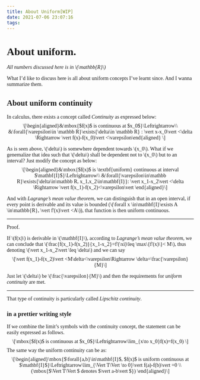```yaml
---
title: About Uniform[WIP]
date: 2021-07-06 23:07:16
tags:
---
```

<script src="https://cdn.jsdelivr.net/npm/mathjax@3/es5/tex-chtml-full.js" type="text/javascript"></script>
<style>
@import url('https://fonts.googleapis.com/css2?family=Libre+Baskerville:ital,wght@0,400;0,700;1,400&display=swap');
body{font-family: "Libre Baskerville";}
</style>
<h1 id="about-uniform.">About uniform.</h1>
<p><em>All numbers discussed here is in <span class="math inline">\(\mathbb{R}\)</span></em></p>
<p>What I’d like to discuss here is all about uniform concepts I’ve learnt since. And I wanna summarize them.</p>
<h2 id="about-uniform-continuity">About uniform continuity</h2>
<p>In calculus, there exists a concept called <em>Continuity</em> as expressed below: <span class="math display">\[\begin{aligned}&amp;\mbox{$f(x)$ is continuous at $x_0$}\Leftrightarrow\\ &amp;\forall{\varepsilon\in \mathbb R}\exists{\delta\in \mathbb R} : \vert x-x_0\vert &lt;\delta \Rightarrow \vert f(x)-f(x_0)\vert &lt;\varepsilon\end{aligned} \]</span></p>
<p>As is seen above, <span class="math inline">\(\delta\)</span> is somewhere dependent towards <span class="math inline">\(x_0\)</span>. What if we genernalize that idea such that <span class="math inline">\(\delta\)</span> shall be dependent not to <span class="math inline">\(x_0\)</span> but to an interval? Just modify the concept as below: <span class="math display">\[\begin{aligned}&amp;\mbox{$f(x)$ is \textbf{uniform} continuous at interval $\mathbf{I}$}\Leftrightarrow\\ &amp;\forall{\varepsilon\in\mathbb R}\exists{\delta\in\mathbb R, x_1,x_2\in\mathbf{I}}: \vert x_1-x_2\vert &lt;\delta \Rightarrow \vert f(x_1)-f(x_2)&lt;\varepsilon\vert \end{aligned}\]</span></p>
<p>And with <em>Lagrange’s mean value theorem</em>, we can distinguish that in an open interval, if every point is derivable and its value is bounded (<span class="math inline">\(\forall x \in\mathbf{I}\exists A \in\mathbb{R}, \vert f&#39;(x)\vert &lt;A\)</span>), that function is then uniform continuous.</p>
<hr />
<p>Proof.</p>
<p>If <span class="math inline">\(f(x)\)</span> is derivable in <span class="math inline">\(\mathbf{I}\)</span>, according to <em>Lagrange’s mean value theorem</em>, we can conclude that <span class="math inline">\(\frac{f(x_1)-f(x_2)}{x_1-x_2}=f&#39;(\xi)\leq \max\{f&#39;(x)\}&lt; M\)</span>, thus denoting <span class="math inline">\(\vert x_1-x_2\vert \leq \delta\)</span> and we can say <span class="math display">\[\vert f(x_1)-f(x_2)\vert &lt;M\delta&lt;\varepsilon\Rightarrow \delta=\frac{\varepsilon}{M}\]</span></p>
<p>Just let <span class="math inline">\(\delta\)</span> be <span class="math inline">\(\frac{\varepsilon}{M}\)</span> and then the requirements for <em>uniform continuity</em> are met.</p>
<hr />
<p>That type of continuity is particularly called <em>Lipschitz continuity</em>.</p>
<h3 id="in-a-prettier-writing-style">in a prettier writing style</h3>
<p>If we combine the limit’s symbols with the continuity concept, the statement can be easily expressed as follows. <span class="math display">\[\mbox{$f(x)$ is continuous at $x_0$}\Leftrightarrow\lim_{x\to x_0}f(x)=f(x_0) \]</span> The same way the uniform continuity can be as: <span class="math display">\[\begin{aligned}\mbox{$\forall{a,b}\in\mathbf{I}$, $f(x)$ is uniform continuous at $\mathbf{I}$}\Leftrightarrow\lim_{\Vert T\Vert \to 0}\vert f(a)-f(b)\vert =0 \\(\mbox{$\Vert T\Vert $ denotes $\vert a-b\vert $}) \end{aligned}\]</span></p>
